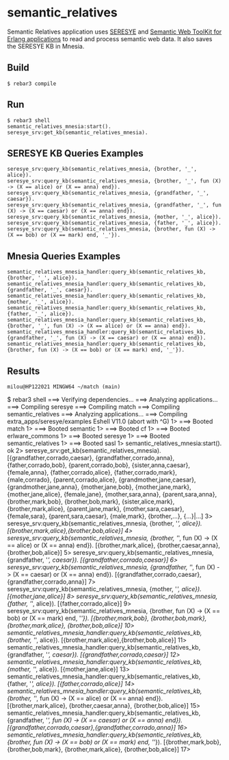 semantic_relatives
=====

Semantic Relatives application uses [SERESYE](https://github.com/MiloudEloumri/match/tree/main/apps/seresye) and [Semantic Web ToolKit for Erlang applications](https://github.com/fogfish/semantic) to read and process semantic web data. It also saves the SERESYE KB in Mnesia.  

Build
-----
    $ rebar3 compile
Run
-----
    $ rebar3 shell
    semantic_relatives_mnesia:start().
    seresye_srv:get_kb(semantic_relatives_mnesia).
SERESYE KB Queries Examples
-----
    seresye_srv:query_kb(semantic_relatives_mnesia, {brother, '_', alice}).
    seresye_srv:query_kb(semantic_relatives_mnesia, {brother, '_', fun (X) -> (X == alice) or (X == anna) end}).
    seresye_srv:query_kb(semantic_relatives_mnesia, {grandfather, '_', caesar}).
    seresye_srv:query_kb(semantic_relatives_mnesia, {grandfather, '_', fun (X) -> (X == caesar) or (X == anna) end}).
    seresye_srv:query_kb(semantic_relatives_mnesia, {mother, '_', alice}).
    seresye_srv:query_kb(semantic_relatives_mnesia, {father, '_', alice}).
    seresye_srv:query_kb(semantic_relatives_mnesia, {brother, fun (X) -> (X == bob) or (X == mark) end, '_'}).
Mnesia Queries Examples
-----
    semantic_relatives_mnesia_handler:query_kb(semantic_relatives_kb, {brother, '_', alice}).
    semantic_relatives_mnesia_handler:query_kb(semantic_relatives_kb, {grandfather, '_', caesar}).
    semantic_relatives_mnesia_handler:query_kb(semantic_relatives_kb, {mother, '_', alice}).
    semantic_relatives_mnesia_handler:query_kb(semantic_relatives_kb, {father, '_', alice}).
	semantic_relatives_mnesia_handler:query_kb(semantic_relatives_kb, {brother, '_', fun (X) -> (X == alice) or (X == anna) end}).
	semantic_relatives_mnesia_handler:query_kb(semantic_relatives_kb, {grandfather, '_', fun (X) -> (X == caesar) or (X == anna) end}).
	semantic_relatives_mnesia_handler:query_kb(semantic_relatives_kb, {brother, fun (X) -> (X == bob) or (X == mark) end, '_'}).
Results
-----
    milou@HP122021 MINGW64 ~/match (main)
$ rebar3 shell
===> Verifying dependencies...
===> Analyzing applications...
===> Compiling seresye
===> Compiling match
===> Compiling semantic_relatives
===> Analyzing applications...
===> Compiling extra_apps/seresye/examples
Eshell V11.0  (abort with ^G)
1> ===> Booted match
1> ===> Booted semantic
1> ===> Booted cf
1> ===> Booted erlware_commons
1> ===> Booted seresye
1> ===> Booted semantic_relatives
1> ===> Booted sasl
1> semantic_relatives_mnesia:start().
ok
2> seresye_srv:get_kb(semantic_relatives_mnesia).
[{grandfather,corrado,caesar},
 {grandfather,corrado,anna},
 {father,corrado,bob},
 {parent,corrado,bob},
 {sister,anna,caesar},
 {female,anna},
 {father,corrado,alice},
 {father,corrado,mark},
 {male,corrado},
 {parent,corrado,alice},
 {grandmother,jane,caesar},
 {grandmother,jane,anna},
 {mother,jane,bob},
 {mother,jane,mark},
 {mother,jane,alice},
 {female,jane},
 {mother,sara,anna},
 {parent,sara,anna},
 {brother,mark,bob},
 {brother,bob,mark},
 {sister,alice,mark},
 {brother,mark,alice},
 {parent,jane,mark},
 {mother,sara,caesar},
 {female,sara},
 {parent,sara,caesar},
 {male,mark},
 {brother,...},
 {...}|...]
3> seresye_srv:query_kb(semantic_relatives_mnesia, {brother, '_', alice}).
[{brother,mark,alice},{brother,bob,alice}]
4> seresye_srv:query_kb(semantic_relatives_mnesia, {brother, '_', fun (X) -> (X == alice) or (X == anna) end}).
[{brother,mark,alice},
 {brother,caesar,anna},
 {brother,bob,alice}]
5> seresye_srv:query_kb(semantic_relatives_mnesia, {grandfather, '_', caesar}).
[{grandfather,corrado,caesar}]
6> seresye_srv:query_kb(semantic_relatives_mnesia, {grandfather, '_', fun (X) -> (X == caesar) or (X == anna) end}).
[{grandfather,corrado,caesar},{grandfather,corrado,anna}]
7> seresye_srv:query_kb(semantic_relatives_mnesia, {mother, '_', alice}).
[{mother,jane,alice}]
8> seresye_srv:query_kb(semantic_relatives_mnesia, {father, '_', alice}).
[{father,corrado,alice}]
9> seresye_srv:query_kb(semantic_relatives_mnesia, {brother, fun (X) -> (X == bob) or (X == mark) end, '_'}).
[{brother,mark,bob},
 {brother,bob,mark},
 {brother,mark,alice},
 {brother,bob,alice}]
10> semantic_relatives_mnesia_handler:query_kb(semantic_relatives_kb, {brother, '_', alice}).
[{brother,mark,alice},{brother,bob,alice}]
11> semantic_relatives_mnesia_handler:query_kb(semantic_relatives_kb, {grandfather, '_', caesar}).
[{grandfather,corrado,caesar}]
12> semantic_relatives_mnesia_handler:query_kb(semantic_relatives_kb, {mother, '_', alice}).
[{mother,jane,alice}]
13> semantic_relatives_mnesia_handler:query_kb(semantic_relatives_kb, {father, '_', alice}).
[{father,corrado,alice}]
14> semantic_relatives_mnesia_handler:query_kb(semantic_relatives_kb, {brother, '_', fun (X) -> (X == alice) or (X == anna) end}).
[{brother,mark,alice},
 {brother,caesar,anna},
 {brother,bob,alice}]
15> semantic_relatives_mnesia_handler:query_kb(semantic_relatives_kb, {grandfather, '_', fun (X) -> (X == caesar) or (X == anna) end}).
[{grandfather,corrado,caesar},{grandfather,corrado,anna}]
16> semantic_relatives_mnesia_handler:query_kb(semantic_relatives_kb, {brother, fun (X) -> (X == bob) or (X == mark) end, '_'}).
[{brother,mark,bob},
 {brother,bob,mark},
 {brother,mark,alice},
 {brother,bob,alice}]
17>
